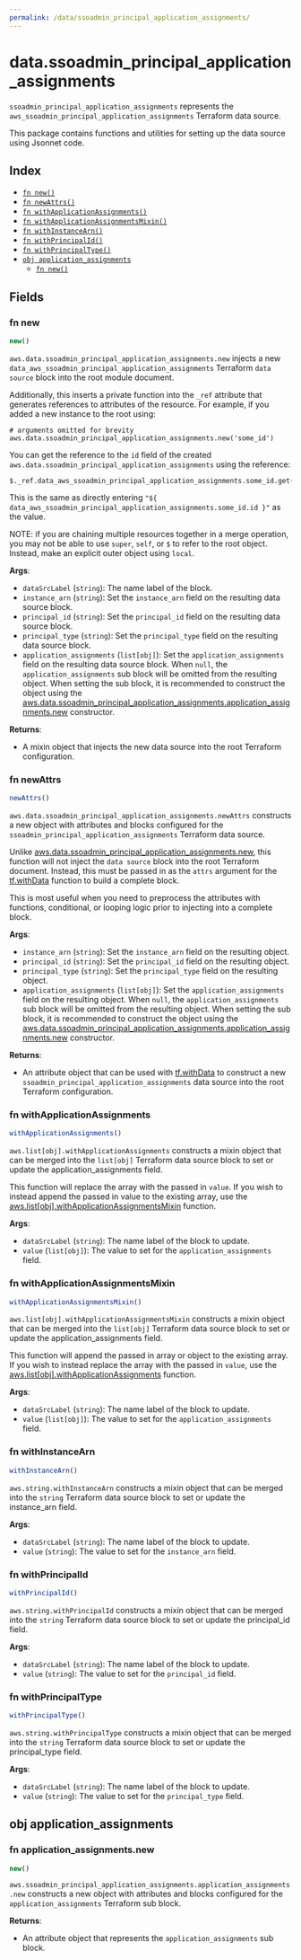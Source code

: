 ```yaml
---
permalink: /data/ssoadmin_principal_application_assignments/
---
```


# data.ssoadmin_principal_application_assignments

`ssoadmin_principal_application_assignments` represents the `aws_ssoadmin_principal_application_assignments` Terraform data source.



This package contains functions and utilities for setting up the data source using Jsonnet code.


## Index

* [`fn new()`](#fn-new)
* [`fn newAttrs()`](#fn-newattrs)
* [`fn withApplicationAssignments()`](#fn-withapplicationassignments)
* [`fn withApplicationAssignmentsMixin()`](#fn-withapplicationassignmentsmixin)
* [`fn withInstanceArn()`](#fn-withinstancearn)
* [`fn withPrincipalId()`](#fn-withprincipalid)
* [`fn withPrincipalType()`](#fn-withprincipaltype)
* [`obj application_assignments`](#obj-application_assignments)
  * [`fn new()`](#fn-application_assignmentsnew)

## Fields

### fn new

```ts
new()
```


`aws.data.ssoadmin_principal_application_assignments.new` injects a new `data_aws_ssoadmin_principal_application_assignments` Terraform `data source`
block into the root module document.

Additionally, this inserts a private function into the `_ref` attribute that generates references to attributes of the
resource. For example, if you added a new instance to the root using:

    # arguments omitted for brevity
    aws.data.ssoadmin_principal_application_assignments.new('some_id')

You can get the reference to the `id` field of the created `aws.data.ssoadmin_principal_application_assignments` using the reference:

    $._ref.data_aws_ssoadmin_principal_application_assignments.some_id.get('id')

This is the same as directly entering `"${ data_aws_ssoadmin_principal_application_assignments.some_id.id }"` as the value.

NOTE: if you are chaining multiple resources together in a merge operation, you may not be able to use `super`, `self`,
or `$` to refer to the root object. Instead, make an explicit outer object using `local`.

**Args**:
  - `dataSrcLabel` (`string`): The name label of the block.
  - `instance_arn` (`string`): Set the `instance_arn` field on the resulting data source block.
  - `principal_id` (`string`): Set the `principal_id` field on the resulting data source block.
  - `principal_type` (`string`): Set the `principal_type` field on the resulting data source block.
  - `application_assignments` (`list[obj]`): Set the `application_assignments` field on the resulting data source block. When `null`, the `application_assignments` sub block will be omitted from the resulting object. When setting the sub block, it is recommended to construct the object using the [aws.data.ssoadmin_principal_application_assignments.application_assignments.new](#fn-application_assignmentsnew) constructor.

**Returns**:
- A mixin object that injects the new data source into the root Terraform configuration.


### fn newAttrs

```ts
newAttrs()
```


`aws.data.ssoadmin_principal_application_assignments.newAttrs` constructs a new object with attributes and blocks configured for the `ssoadmin_principal_application_assignments`
Terraform data source.

Unlike [aws.data.ssoadmin_principal_application_assignments.new](#fn-new), this function will not inject the `data source`
block into the root Terraform document. Instead, this must be passed in as the `attrs` argument for the
[tf.withData](https://github.com/tf-libsonnet/core/tree/main/docs#fn-withdata) function to build a complete block.

This is most useful when you need to preprocess the attributes with functions, conditional, or looping logic prior to
injecting into a complete block.

**Args**:
  - `instance_arn` (`string`): Set the `instance_arn` field on the resulting object.
  - `principal_id` (`string`): Set the `principal_id` field on the resulting object.
  - `principal_type` (`string`): Set the `principal_type` field on the resulting object.
  - `application_assignments` (`list[obj]`): Set the `application_assignments` field on the resulting object. When `null`, the `application_assignments` sub block will be omitted from the resulting object. When setting the sub block, it is recommended to construct the object using the [aws.data.ssoadmin_principal_application_assignments.application_assignments.new](#fn-application_assignmentsnew) constructor.

**Returns**:
  - An attribute object that can be used with [tf.withData](https://github.com/tf-libsonnet/core/tree/main/docs#fn-withdata) to construct a new `ssoadmin_principal_application_assignments` data source into the root Terraform configuration.


### fn withApplicationAssignments

```ts
withApplicationAssignments()
```

`aws.list[obj].withApplicationAssignments` constructs a mixin object that can be merged into the `list[obj]`
Terraform data source block to set or update the application_assignments field.

This function will replace the array with the passed in `value`. If you wish to instead append the
passed in value to the existing array, use the [aws.list[obj].withApplicationAssignmentsMixin](TODO) function.


**Args**:
  - `dataSrcLabel` (`string`): The name label of the block to update.
  - `value` (`list[obj]`): The value to set for the `application_assignments` field.


### fn withApplicationAssignmentsMixin

```ts
withApplicationAssignmentsMixin()
```

`aws.list[obj].withApplicationAssignmentsMixin` constructs a mixin object that can be merged into the `list[obj]`
Terraform data source block to set or update the application_assignments field.

This function will append the passed in array or object to the existing array. If you wish
to instead replace the array with the passed in `value`, use the [aws.list[obj].withApplicationAssignments](TODO)
function.


**Args**:
  - `dataSrcLabel` (`string`): The name label of the block to update.
  - `value` (`list[obj]`): The value to set for the `application_assignments` field.


### fn withInstanceArn

```ts
withInstanceArn()
```

`aws.string.withInstanceArn` constructs a mixin object that can be merged into the `string`
Terraform data source block to set or update the instance_arn field.



**Args**:
  - `dataSrcLabel` (`string`): The name label of the block to update.
  - `value` (`string`): The value to set for the `instance_arn` field.


### fn withPrincipalId

```ts
withPrincipalId()
```

`aws.string.withPrincipalId` constructs a mixin object that can be merged into the `string`
Terraform data source block to set or update the principal_id field.



**Args**:
  - `dataSrcLabel` (`string`): The name label of the block to update.
  - `value` (`string`): The value to set for the `principal_id` field.


### fn withPrincipalType

```ts
withPrincipalType()
```

`aws.string.withPrincipalType` constructs a mixin object that can be merged into the `string`
Terraform data source block to set or update the principal_type field.



**Args**:
  - `dataSrcLabel` (`string`): The name label of the block to update.
  - `value` (`string`): The value to set for the `principal_type` field.


## obj application_assignments



### fn application_assignments.new

```ts
new()
```


`aws.ssoadmin_principal_application_assignments.application_assignments.new` constructs a new object with attributes and blocks configured for the `application_assignments`
Terraform sub block.



**Returns**:
  - An attribute object that represents the `application_assignments` sub block.
